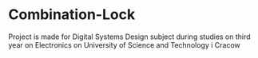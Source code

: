 # Combination-Lock

Project is made for Digital Systems Design subject during studies on third year on Electronics on University of Science and Technology i Cracow